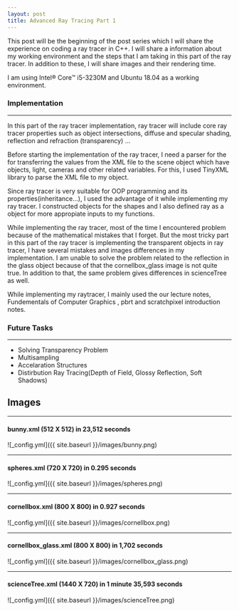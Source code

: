 ```yaml
---
layout: post
title: Advanced Ray Tracing Part 1
---
```

This post will be the beginning of the post series which I will share the experience on coding a ray tracer in C++. I will share a information about my working environment and the steps that I am taking in this part of the ray tracer. In addition to these, I will share images and their rendering time. 

I am using Intel® Core™ i5-3230M and Ubuntu 18.04 as a working environment.


### Implementation
---
In this part of the ray tracer implementation, ray tracer will include core ray tracer properties such as object intersections, diffuse and specular shading, reflection and refraction (transparency) ...

Before starting the implementation of the ray tracer, I need a parser for the for transferring the values from the XML file to the scene object which have objects, light, cameras and other related variables. For this, I used TinyXML library to parse the XML file to my object. 

Since ray tracer is very suitable for OOP programming and its properties(inheritance...), I used the advantage of it while implementing my ray tracer. I constructed objects for the shapes and I also defined ray as a object for more appropiate inputs to my functions. 

While implementing the ray tracer, most of the time I encountered problem because of the mathematical mistakes that I forget. But the most tricky part in this part of the ray tracer is implementing the transparent objects in ray tracer, I have several mistakes and images differences in my implementation. I am unable to solve the problem related to the reflection in the glass object because of that the cornellbox_glass image is not quite true. In addition to that, the same problem gives differences in scienceTree as well.

While implementing my raytracer, I mainly used the our lecture notes, Fundementals of Computer Graphics , pbrt and scratchpixel introduction notes.
### Future Tasks
---
* Solving Transparency Problem
* Multisampling
* Accelaration Structures
* Distirbution Ray Tracing(Depth of Field, Glossy Reflection, Soft Shadows)

## Images
---

#### bunny.xml (512 X 512) in 23,512 seconds
![_config.yml]({{ site.baseurl }}/images/bunny.png)

----
#### spheres.xml (720 X 720) in 0.295 seconds
![_config.yml]({{ site.baseurl }}/images/spheres.png)

----
#### cornellbox.xml (800 X 800) in 0.927 seconds
![_config.yml]({{ site.baseurl }}/images/cornellbox.png)

----
#### cornellbox_glass.xml (800 X 800) in 1,702 seconds 
![_config.yml]({{ site.baseurl }}/images/cornellbox_glass.png)

----
#### scienceTree.xml (1440 X 720) in 1 minute 35,593 seconds
![_config.yml]({{ site.baseurl }}/images/scienceTree.png)
